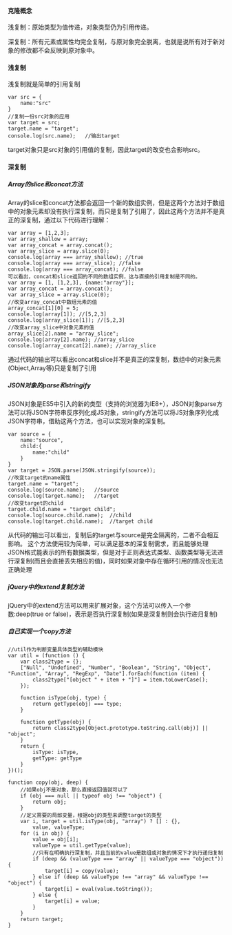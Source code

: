 #### 克隆概念
浅复制：原始类型为值传递，对象类型仍为引用传递。

深复制：所有元素或属性均完全复制，与原对象完全脱离，也就是说所有对于新对象的修改都不会反映到原对象中。

#### 浅复制
浅复制就是简单的引用复制
```
var src = {
    name:"src"
}
//复制一份src对象的应用
var target = src;
target.name = "target";
console.log(src.name);   //输出target
```
target对象只是src对象的引用值的复制，因此target的改变也会影响src。

#### 深复制
##### Array的slice和concat方法
Array的slice和concat方法都会返回一个新的数组实例，但是这两个方法对于数组中的对象元素却没有执行深复制，而只是复制了引用了，因此这两个方法并不是真正的深复制，通过以下代码进行理解：
```
var array = [1,2,3];
var array_shallow = array;
var array_concat = array.concat();
var array_slice = array.slice(0);
console.log(array === array_shallow); //true
console.log(array === array_slice); //false
console.log(array === array_concat); //false
可以看出，concat和slice返回的不同的数组实例，这与直接的引用复制是不同的。
var array = [1, [1,2,3], {name:"array"}];
var array_concat = array.concat();
var array_slice = array.slice(0);
//改变array_concat中数组元素的值
array_concat[1][0] = 5;
console.log(array[1]); //[5,2,3]
console.log(array_slice[1]); //[5,2,3]
//改变array_slice中对象元素的值
array_slice[2].name = "array_slice";
console.log(array[2].name); //array_slice
console.log(array_concat[2].name); //array_slice
```
通过代码的输出可以看出concat和slice并不是真正的深复制，数组中的对象元素(Object,Array等)只是复制了引用
##### JSON对象的parse和stringify
JSON对象是ES5中引入的新的类型（支持的浏览器为IE8+），JSON对象parse方法可以将JSON字符串反序列化成JS对象，stringify方法可以将JS对象序列化成JSON字符串，借助这两个方法，也可以实现对象的深复制。
```
var source = {
    name:"source",
    child:{
        name:"child"
    }
}
var target = JSON.parse(JSON.stringify(source));
//改变target的name属性
target.name = "target";
console.log(source.name);   //source
console.log(target.name);   //target
//改变target的child
target.child.name = "target child";
console.log(source.child.name);  //child
console.log(target.child.name);  //target child
```
从代码的输出可以看出，复制后的target与source是完全隔离的，二者不会相互影响。
这个方法使用较为简单，可以满足基本的深复制需求，而且能够处理JSON格式能表示的所有数据类型，但是对于正则表达式类型、函数类型等无法进行深复制(而且会直接丢失相应的值)，同时如果对象中存在循环引用的情况也无法正确处理
##### jQuery中的extend复制方法
jQuery中的extend方法可以用来扩展对象，这个方法可以传入一个参数:deep(true or false)，表示是否执行深复制(如果是深复制则会执行递归复制)

##### 自己实现一个copy方法
```
//util作为判断变量具体类型的辅助模块
var util = (function () {
    var class2type = {};
    ["Null", "Undefined", "Number", "Boolean", "String", "Object", "Function", "Array", "RegExp", "Date"].forEach(function (item) {
        class2type["[object " + item + "]"] = item.toLowerCase();
    });

    function isType(obj, type) {
        return getType(obj) === type;
    }

    function getType(obj) {
        return class2type[Object.prototype.toString.call(obj)] || "object";
    }
    return {
        isType: isType,
        getType: getType
    }
})();

function copy(obj, deep) {
    //如果obj不是对象，那么直接返回值就可以了
    if (obj === null || typeof obj !== "object") {
        return obj;
    }
    //定义需要的局部变量，根据obj的类型来调整target的类型
    var i, target = util.isType(obj, "array") ? [] : {},
        value, valueType;
    for (i in obj) {
        value = obj[i];
        valueType = util.getType(value);
        //只有在明确执行深复制，并且当前的value是数组或对象的情况下才执行递归复制
        if (deep && (valueType === "array" || valueType === "object")) {
            target[i] = copy(value);
        } else if (deep && valueType !== "array" && valueType !== "object") {
            target[i] = eval(value.toString());
        } else {
            target[i] = value;
        }
    }
    return target;
}
```
















